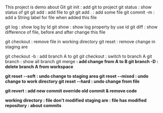 This project is demo about Git
git init : add git to project
git status : show status of git
git add : add file to git
    git add . : add some file
git commit -m <String> : add a String label for file when added this file

git log : show log by Id
git show : show log property by use id
git diff : show difference of file, before and after change this file

git checkout : remove file in working directory
git reset : remove change in staging are

git checkout -b <A> : add branch A to git
git checkout <A> : switch to branch A
git branch : show all branch
git merge <B> : add change from A to B
git branch -D <A> : delete branch A from workspace

git reset --soft : undo change to staging area
git reset --mixed : undo change to work directory
git reset --hard : undo change from file

git revert : add new commit override old commit & remove code
<!-- -------- -->
working directory : file don't  modified
staging are : file has modified
repository : about commits
